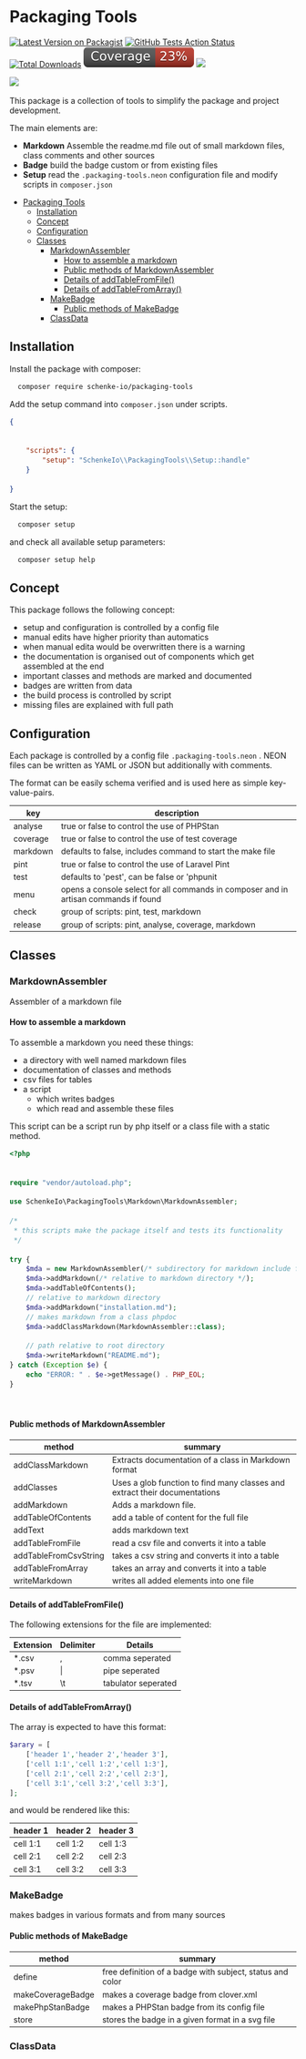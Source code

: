 <!--

This file was written by 'MakeMarkdown.php' line 23 using
SchenkeIo\PackagingTools\Markdown\MarkdownAssembler

Do not edit manually as it will be overwritten.

-->

# Packaging Tools

[![Latest Version on Packagist](https://img.shields.io/packagist/v/schenke-io/packaging-tools?style=plastic)](https://packagist.org/packages/schenke-io/packaging-tools)
[![GitHub Tests Action Status](https://img.shields.io/github/actions/workflow/status/schenke-io/packaging-tools/run-tests.yml?branch=main&label=tests&style=plastic)](https://github.com/schenke-io/packaging-tools/actions?query=workflow%3Arun-tests+branch%3Amain)
[![Total Downloads](https://img.shields.io/packagist/dt/schenke-io/packaging-tools.svg?style=plastic)](https://packagist.org/packages/schenke-io/packaging-tools)
![](/.github/coverage-badge.svg)
![](/.github/phpstan.svg)


![](/.github/werkstatt.png)

This package is a collection of tools to simplify the package and project development.

The main elements are:
- **Markdown** Assemble the readme.md file out of small markdown files, class comments and other sources
- **Badge** build the badge custom or from existing files
- **Setup** read the `.packaging-tools.neon` configuration file and modify scripts in `composer.json`   



* [Packaging Tools](#packaging-tools)
  * [Installation](#installation)
  * [Concept](#concept)
  * [Configuration](#configuration)
  * [Classes](#classes)
    * [MarkdownAssembler](#markdownassembler)
      * [How to assemble a markdown](#how-to-assemble-a-markdown)
      * [Public methods of MarkdownAssembler](#public-methods-of-markdownassembler)
      * [Details of addTableFromFile()](#details-of-addtablefromfile())
      * [Details of addTableFromArray()](#details-of-addtablefromarray())
    * [MakeBadge](#makebadge)
      * [Public methods of MakeBadge](#public-methods-of-makebadge)
    * [ClassData](#classdata)




## Installation

Install the package with composer:

```bash
  composer require schenke-io/packaging-tools
```

Add the setup command into `composer.json` under scripts.

```json
{
    
    
    "scripts": {
        "setup": "SchenkeIo\\PackagingTools\\Setup::handle"    
    }
    
}

```



Start the setup:

```bash
  composer setup
```

and check all available setup parameters:

```bash
  composer setup help
```





## Concept

This package follows the following concept:
- setup and configuration is controlled by a config file
- manual edits have higher priority than automatics
- when manual edita would be overwritten there is a warning
- the documentation is organised out of components which get assembled at the end 
- important classes and methods are marked and documented
- badges are written from data 
- the build process is controlled by script
- missing files are explained with full path






## Configuration

Each package is controlled by a config file
`.packaging-tools.neon` . NEON files can be
written as YAML or JSON but additionally with comments.

The format can be easily schema verified and is used here as simple
key-value-pairs.



| key      | description                                                                          |
|----------|--------------------------------------------------------------------------------------|
| analyse  | true or false to control the use of PHPStan                                          |
| coverage | true or false to control the use of test coverage                                    |
| markdown | defaults to false, includes command to start the make file                           |
| pint     | true or false to control the use of Laravel Pint                                     |
| test     | defaults to 'pest', can be false or 'phpunit                                         |
| menu     | opens a console select for all commands in composer and in artisan commands if found |
| check    | group of scripts: pint, test, markdown                                               |
| release  | group of scripts: pint, analyse, coverage, markdown                                  |




## Classes




### MarkdownAssembler

Assembler of a markdown file



#### How to assemble a markdown

To assemble a markdown you need these things:
- a directory with well named markdown files
- documentation of classes and methods
- csv files for tables 
- a script
  - which writes badges
  - which read and assemble these files

This script can be a script run by php itself or 
a class file with a static method.




```php
<?php


require "vendor/autoload.php";

use SchenkeIo\PackagingTools\Markdown\MarkdownAssembler;

/*
 * this scripts make the package itself and tests its functionality
 */

try {
    $mda = new MarkdownAssembler(/* subdirectory for markdown include files */);
    $mda->addMarkdown(/* relative to markdown directory */);
    $mda->addTableOfContents();
    // relative to markdown directory
    $mda->addMarkdown("installation.md");
    // makes markdown from a class phpdoc
    $mda->addClassMarkdown(MarkdownAssembler::class);

    // path relative to root directory
    $mda->writeMarkdown("README.md");
} catch (Exception $e) {
    echo "ERROR: " . $e->getMessage() . PHP_EOL;
}




```

#### Public methods of MarkdownAssembler

| method                | summary                                                                    |
|-----------------------|----------------------------------------------------------------------------|
| addClassMarkdown      | Extracts documentation of a class in Markdown format                       |
| addClasses            | Uses a glob function to find many classes and extract their documentations |
| addMarkdown           | Adds a markdown file.                                                      |
| addTableOfContents    | add a table of content for the full file                                   |
| addText               | adds markdown text                                                         |
| addTableFromFile      | read a csv file and converts it into a table                               |
| addTableFromCsvString | takes a csv string and converts it into a table                            |
| addTableFromArray     | takes an array and converts it into a table                                |
| writeMarkdown         | writes all added elements into one file                                    |
#### Details of addTableFromFile()

The following extensions for the file are implemented: 

| Extension | Delimiter | Details             |
|-----------|-----------|---------------------|
| *.csv     | ,         | comma seperated     |
| *.psv     | \|        | pipe seperated      |
| *.tsv     | \t        | tabulator seperated |

#### Details of addTableFromArray()

The array is expected to have this format:

```php
$arary = [
    ['header 1','header 2','header 3'],
    ['cell 1:1','cell 1:2','cell 1:3'],
    ['cell 2:1','cell 2:2','cell 2:3'],
    ['cell 3:1','cell 3:2','cell 3:3'],
];

```

and would be rendered like this:

| header 1 | header 2 | header 3 |  
|----------|----------|----------|
| cell 1:1 | cell 1:2 | cell 1:3 |
| cell 2:1 | cell 2:2 | cell 2:3 |
| cell 3:1 | cell 3:2 | cell 3:3 |




### MakeBadge

makes badges in various formats and from many sources

#### Public methods of MakeBadge

| method            | summary                                                   |
|-------------------|-----------------------------------------------------------|
| define            | free definition of a badge with subject, status and color |
| makeCoverageBadge | makes a coverage badge from clover.xml                    |
| makePhpStanBadge  | makes a PHPStan badge from its config file                |
| store             | stores the badge in a given format in a svg file          |



### ClassData






